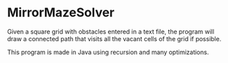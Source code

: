 # MirrorMazeSolver
Given a square grid with obstacles entered in a text file, the program will draw a connected path that visits all the vacant cells
of the grid if possible. 

This program is made in Java using recursion and many optimizations. 
